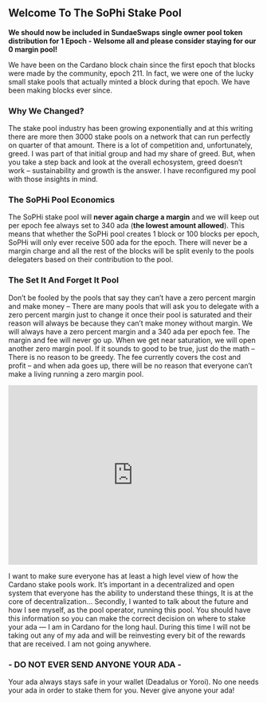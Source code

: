## Welcome To The SoPhi Stake Pool
**We should now be included in SundaeSwaps single owner pool token distribution for 1 Epoch - Welsome all and please consider staying for our 0 margin pool!**

We have been on the Cardano block chain since the first epoch that blocks were made by the community, epoch 211. In fact, we were one of the lucky small stake pools that actually minted a block during that epoch. We have been making blocks ever since.

### Why We Changed?

The stake pool industry has been growing exponentially and at this writing there are more then 3000 stake pools on a network that can run perfectly on quarter of that amount. There is a lot of competition and, unfortunately, greed. I was part of that initial group and had my share of greed. But, when you take a step back and look at the overall echosystem, greed doesn’t work – sustainability and growth is the answer. I have reconfigured my pool with those insights in mind.

### The SoPHi Pool Economics

The SoPHi stake pool will **never again charge a margin** and we will keep out per epoch fee always set to 340 ada (**the lowest amount allowed**). This means that whether the SoPHi pool creates 1 block or 100 blocks per epoch, SoPHi will only ever receive 500 ada for the epoch. There will never be a margin charge and all the rest of the blocks will be split evenly to the pools delegaters based on their contribution to the pool.

### The Set It And Forget It Pool

Don’t be fooled by the pools that say they can’t have a zero percent margin and make money – There are many pools that will ask you to delegate with a zero percent margin just to change it once their pool is saturated and their reason will always be because they can’t make money without margin. We will always have a zero percent margin and a 340 ada per epoch fee. The margin and fee will never go up. When we get near saturation, we will open another zero margin pool. If it sounds to good to be true, just do the math – There is no reason to be greedy. The fee currently covers the cost and profit – and when ada goes up, there will be no reason that everyone can’t make a living running a zero margin pool. 

<iframe width="500" height="360" frameborder="0" src="https://js.adapools.org/widget-dark.html?pool=ea2da5590f8174fd33c7c9b83fd23b041bcad5ba0678220783a67d6e"><a href="https://adapools.org/pool/ea2da5590f8174fd33c7c9b83fd23b041bcad5ba0678220783a67d6e">Detail</a></iframe>

I want to make sure everyone has at least a high level view of how the Cardano stake pools work. It’s important in a decentralized and open system that everyone has the ability to understand these things, It is at the core of decentralization… Secondly, I wanted to talk about the future and how I see myself, as the pool operator, running this pool. You should have this information so you can make the correct decision on where to stake your ada — I am in Cardano for the long haul. During this time I will not be taking out any of my ada and will be reinvesting every bit of the rewards that are received. I am not going anywhere.

### - DO NOT EVER SEND ANYONE YOUR ADA -

Your ada always stays safe in your wallet (Deadalus or Yoroi). No one needs your ada in order to stake them for you. Never give anyone your ada!
